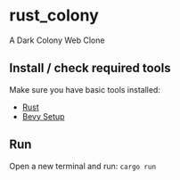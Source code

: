 # rust_colony
A Dark Colony Web Clone 

## Install / check required tools
Make sure you have basic tools installed:

- [Rust](https://www.rust-lang.org)
- [Bevy Setup](https://bevyengine.org/learn/book/getting-started/setup/)

## Run 

Open a new terminal and run: `cargo run`
